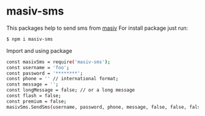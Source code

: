 # masiv-sms
This packages help to send sms from [masiv](https://masiv.com/)
For install package just run:
```sh
$ npm i masiv-sms
```
Import and using package
```sh
const masivSms = require('masiv-sms');
const username = 'foo';
const password = '********';
const phone = '' // international format;
const message = '';
const longMessage = false; // or a long message
const flash = false;
const premium = false;
masivSms.SendSms(username, password, phone, message, false, false, false)
```
